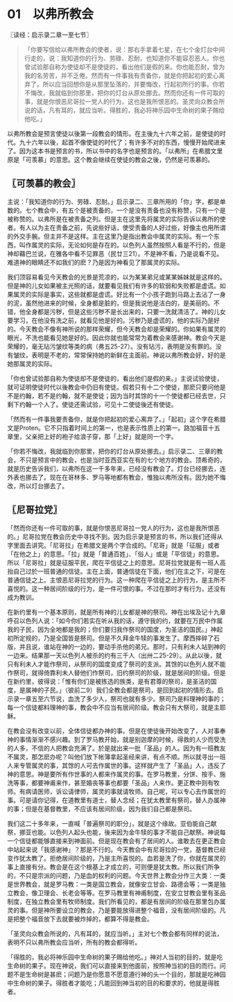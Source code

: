 # 01　以弗所教会

〖读经：启示录二章一至七节〗

> 「你要写信给以弗所教会的使者，说：那右手拿着七星，在七个金灯台中间行走的，说：我知道你的行为、劳碌、忍耐，也知道你不能容忍恶人。你也曾试验那自称为使徒却不是使徒的，看出他们是假的来。你也能忍耐，曾为我的名劳苦，并不乏倦。然而有一件事我有责备你，就是你把起初的爱心离弃了。所以应当回想你是从那里坠落的，并要悔改，行起初所行的事。你若不悔改，我就临到你那里，把你的灯台从原处挪去。然而你还有一件可取的事，就是你恨恶尼哥拉一党人的行为，这也是我所恨恶的。圣灵向众教会所说的话，凡有耳的，就应当听。得胜的，我必将神乐园中生命树的果子赐给他吃。」

以弗所教会是预言使徒以後第一段教会的情形。在主後九十六年之前，是使徒的时代。九十六年以後，起首不像使徒的时代了；有许多不对的东西，慢慢开始爬进来了。因为这本书是预言的书，所以书中的名字也是预言的。「以弗所」在希腊文里原是「可羡慕」的意思。这个教会继续在使徒的教会之後，仍然是可羡慕的。

## 〖可羡慕的教会〗

主说：「我知道你的行为、劳碌、忍耐。」启示录二、三章所用的「你」字，都是单数的。七个教会中，有五个是被责备的，一个是没有责备也没有称赞，只有一个是被称赞的。以弗所是在被责备之列。但是主在这里先将属灵的实际告诉以弗所的使者。有人以为主在责备之前，先说些好话，使受责备的人好过些，好像主也用所谓的外交手腕。但主并不是这样。主在这里乃是指出教会中属灵的实际。有一个东西，叫作属灵的实际，无论如何是存在的。以色列人虽然按照人看是不行的，但是神却藉巴兰说，在雅各中看不见罪恶（民廿三21）。不是神不看，乃是说看不见。难道神的眼睛还不如我们的麽？乃是因为神看见了那属灵的实际。

我们顶容易看见今天教会的光景是荒凉的，以为某某弟兄或某某姊妹就是这样的。但是神的儿女如果被主光照的话，就要看见我们有许多的软弱和失败都是虚谎。如果属灵的实际是事实，这些就都是虚谎。好比有一个小孩子跑到马路上去沾了一身的泥，虽然他进来的时候，全身都是脏的，但是我说他是洁白的，是美丽的。不错，他全身都是污秽，但是这些污秽不是长出来的，只要一洗就清洁了。神的儿女要学习，在他没有洗之前，就看见他是好的。污秽乃是虚谎的，他的实际乃是好的。今天教会不像有神所说的那样荣耀，但今天教会却是荣耀的。你如果有属灵的眼光，不洗也能看见她是好的。因此你就也能常常为着教会来感谢神。教会今天是荣耀的，毫无玷污皱纹等类的病（弗五25-27）。没有玷污，表明是没有罪的。没有皱纹，表明是不老的，常常保持她的新鲜在主面前。神说以弗所教会好，好的是她那属灵的实际。

「你也曾试验那自称为使徒却不是使徒的，看出他们是假的来。」主说试验使徒，就可证明使徒时代以後教会中仍旧有使徒。假若只有十二个使徒，那麽只要问他是不是约翰，若不是约翰，就不是使徒；因为当时其馀的十一个使徒都已经去世，只剩下约翰一个人了。使徒还需试验，可见十二使徒後还有使徒。

「然而有一件事我要责备你，就是你把起初的爱心离弃了。」「起初」这个字在希腊文是Proten。它不只指着时间上的第一，也是表示性质上的第一。路加福音十五章里，父亲把上好的袍子给浪子穿，那「上好」就是同一个字。

「你若不悔改，我就临到你那里，把你的灯台从原处挪去。」启示录二、三章的教会，不只是预言中的教会，也是当时亚西亚实在有的七个地方的教会。顶希奇的，就是历史告诉我们，以弗所在这一千多年来，已经没有教会了。灯台已经挪去，连外表也挪去了。现在在哥林多、罗马等地都有教会，惟独以弗所没有。因为她不悔改，所以灯台挪去了。

## 〖尼哥拉党〗

「然而你还有一件可取的事，就是你恨恶尼哥拉一党人的行为，这也是我所恨恶的。」尼哥拉党在教会历史中寻找不到。因为启示录是预言的书，所以我们还得从字里面去讲究。「尼哥拉」在希腊文是两个字合成的。「尼哥」就是「征服」或者「在他之上」的意思。「拉」就是「普通百姓」、「俗人」或是「平信徒」的意思。所以「尼哥拉」就是征服平民，爬在平信徒之上的意思。尼哥拉党就是有一班人高抬自己过於一班普通的信徒。主在上面，普通信徒在下面，他们在主之下，可是在普通信徒之上。主恨恶尼哥拉党的行为。这一种爬在平信徒之上的行为，是主所不喜悦的。这一种居间阶级的行为，是一件可恨的事。不过在那时才有行为，还没有成为教训。

在新约里有一个基本原则，就是所有神的儿女都是神的祭司。神在出埃及记十九章呼召以色列人说：「如今你们若实在听从我的话，遵守我的约，就要在万民中作属我的子民，因为全地都是我的；你们要归我作祭司的国度，为圣洁的国民。」神起初所定规的，乃是全国皆是祭司。但是不久拜金牛犊的事发生了。摩西摔碎了石版，并且说，谁站在神的一边的，要动手杀他的弟兄。那时，只有利未人站到神的一边来。结果那一天以色列人被杀的约有三千人（出卅二25-29）。从此以後，就只有利未人才能作祭司，从祭司的国度变成了祭司的支派。其馀的以色列人就不能作祭司，就得倚靠利未人替他们作祭司，旧约祭司的阶级，就是居间的阶级。但是在新约里，彼得说：「惟有你们是被拣选的族类，是有君尊的祭司，是圣洁的国度，是属神的子民。」（彼前二9）我们全教会都是祭司，是回到起初的情形去。启示录一章五至六节说，血洗了多少人，祭司也就有多少。祭司乃是料理神的事的；每一个信徒都料理神的事，教会中不应当有居间阶级。教会只有大祭司，就是主耶稣。

在教会没有改变以前，全体信徒都办神的事。但是在使徒後开始改变了，人对事奉神的事情渐渐不感兴趣。到了罗马教开始，就是别迦摩的时候，得救的人少而受洗的人多，不信的人把教会充满了。於是就出来一批「圣品」的人。因为有一班教友不属灵，那怎麽办呢？叫他们放下帐簿拿起圣经来讲，有点不顺。所以就寻出一班人来专管属灵的事，其馀的人可去作属世的事。这样就产生了「圣品」人，违反了神的意思。神是要所有作世事的人都来作属灵的事。在罗马教里，分饼、按手、施洗等事，都要神甫来作，甚至婚丧等事也都要「圣品」人来作。更正教中则有牧师。有病请医师，诉讼请律师，属灵的事就请牧师。自己呢，可以专心去作属世的事。可是请你记得，在道教里有道士，替人念经；在犹太教里有祭司，替人办属神的事；但是在基督教里，不应该有居间阶级，因为我们自己都是祭司。

我们这二十多年来，一直喊「普遍祭司的职分」，就是这个缘故。亚伯能自己献祭，挪亚也能。以色列人起头也能，後来因为金牛犊的事才不能自己献祭。神说每一个信徒都能够直接来到神面前。但是现在教会有了居间的人。谁敢去在更正教会中站起来说「我感谢神」？那是不行的。今天教会中有尼哥拉的一党，基督教已经变作犹太教了。拒绝居间阶级的，乃是主所喜悦的。血若是洗了你，你就在属灵的事上直接有分。教会是在这个根基上才成立的，可则便是犹太教。所以我们所争的，不只是宗派的问题，乃是血的权利的问题。今天世界上教会分作三大类：一类是世界教会，就是罗马教：一类是国立教会，就像安立甘会、路德会等；一类是独立教会，像卫理会、长老会等等。在罗马教里有神甫制度，在安立甘教会里有圣品制度，在独立教会里有牧师制度。我们所看见的，都是有居间的阶级在那里包办属灵的事。但是神所要设立的教会，乃是要能放得进整个福音，没有居间阶级的。凡是把整个福音放下去就要被炸掉的，都算不得是教会。

「圣灵向众教会所说的，凡有耳的，就应当听。」主对七个教会都有同样的说法，表明不只以弗所教会应当听，所有的教会都得听。

「得胜的，我必将神乐园中生命树的果子赐给他吃。」神对人当初的目的，就是吃生命树的果子。现在神说，我们可以直接来到他面前，按照神当初的目的而行。问题不是生命树是甚麽；问题乃是你愿意不愿意遵行神的头一个目的，那就是吃神园中生命树的果子。得胜者才能吃；凡能回到神当初的目的和要求的，他就是得胜者。